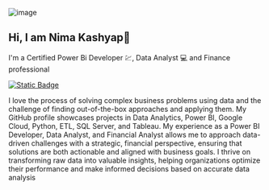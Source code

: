 ![image](https://github.com/user-attachments/assets/d5863fdc-ea20-49e9-86cb-804912aa8c24)



##                                                                             Hi, I am Nima Kashyap👋
I'm a Certified 
          Power Bi Developer 💹, Data Analyst 💻 and Finance professional

[![Static Badge](https://img.shields.io/badge/Demo_badge-red)](https://img.shields.io/badge/LinkedIn-0077B5?style=for-the-badge&logo=linkedin&logoColor=white
)


          

I love the process of solving complex business problems using data and the challenge of finding out-of-the-box approaches and applying them. My GitHub profile showcases projects in Data Analytics, Power BI, Google Cloud, Python, ETL, SQL Server, and Tableau. My experience as a Power BI Developer, Data Analyst, and Financial Analyst allows me to approach data-driven challenges with a strategic, financial perspective, ensuring that solutions are both actionable and aligned with business goals. I thrive on transforming raw data into valuable insights, helping organizations optimize their performance and make informed decisions based on accurate data analysis
<!--
**nimakashyap/nimakashyap** is a ✨ _special_ ✨ repository because its `README.md` (this file) appears on your GitHub profile.

Here are some ideas to get you started:

- 🔭 I’m currently working on ...
- 🌱 I’m currently learning ...
- 👯 I’m looking to collaborate on ...
- 🤔 I’m looking for help with ...
- 💬 Ask me about ...
- 📫 How to reach me: ...
- 😄 Pronouns: ...
- ⚡ Fun fact: ...
-->
